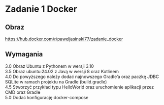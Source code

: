 # Zadanie 1 Docker

## Obraz
<https://hub.docker.com/r/paweljasinski77/zadanie_docker>

## Wymagania
3.0 Obraz Ubuntu z Pythonem w wersji 3.10  
3.5 Obraz ubuntu:24.02 z Javą w wersji 8 oraz Kotlinem  
4.0 Do powyższego należy dodać najnowszego Gradle’a oraz paczkę JDBC SQLite w ramach projektu na Gradle (build.gradle)  
4.5 Stworzyć przykład typu HelloWorld oraz uruchomienie aplikacji przez CMD oraz Gradle  
5.0 Dodać konfigurację docker-compose  
